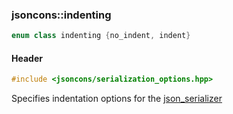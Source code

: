 ### jsoncons::indenting

```c++
enum class indenting {no_indent, indent}
```

#### Header
```c++
#include <jsoncons/serialization_options.hpp>
```

Specifies indentation options for the [json_serializer](json_serializer.md)


